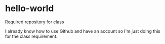 # hello-world
Required repository for class

I already know how to use Github and have an account so I'm just doing this for the class requirement.

